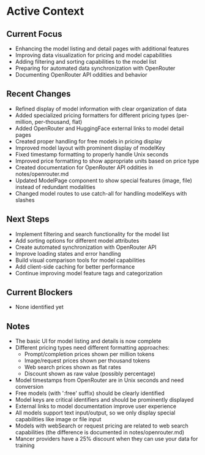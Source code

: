 # Active Context

## Current Focus

- Enhancing the model listing and detail pages with additional features
- Improving data visualization for pricing and model capabilities
- Adding filtering and sorting capabilities to the model list
- Preparing for automated data synchronization with OpenRouter
- Documenting OpenRouter API oddities and behavior

## Recent Changes

- Refined display of model information with clear organization of data
- Added specialized pricing formatters for different pricing types (per-million, per-thousand, flat)
- Added OpenRouter and HuggingFace external links to model detail pages
- Created proper handling for free models in pricing display
- Improved model layout with prominent display of modelKey
- Fixed timestamp formatting to properly handle Unix seconds
- Improved price formatting to show appropriate units based on price type
- Created documentation for OpenRouter API oddities in notes/openrouter.md
- Updated ModelPage component to show special features (image, file) instead of redundant modalities
- Changed model routes to use catch-all for handling modelKeys with slashes

## Next Steps

- Implement filtering and search functionality for the model list
- Add sorting options for different model attributes
- Create automated synchronization with OpenRouter API
- Improve loading states and error handling
- Build visual comparison tools for model capabilities
- Add client-side caching for better performance
- Continue improving model feature tags and categorization

## Current Blockers

- None identified yet

## Notes

- The basic UI for model listing and details is now complete
- Different pricing types need different formatting approaches:
  - Prompt/completion prices shown per million tokens
  - Image/request prices shown per thousand tokens
  - Web search prices shown as flat rates
  - Discount shown as raw value (possibly percentage)
- Model timestamps from OpenRouter are in Unix seconds and need conversion
- Free models (with ':free' suffix) should be clearly identified
- Model keys are critical identifiers and should be prominently displayed
- External links to model documentation improve user experience
- All models support text input/output, so we only display special capabilities like image or file input
- Models with webSearch or request pricing are related to web search capabilities (the difference is documented in notes/openrouter.md)
- Mancer providers have a 25% discount when they can use your data for training

